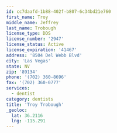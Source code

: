```yaml
---
id: cc7daafd-1b88-402f-b807-6c34bd21e760
first_name: Troy
middle_name: Jeffrey
last_name: Trobough
license_type: DDS
license_number: '2947'
license_status: Active
license_expiration: '41467'
address: '8504 Del Webb Blvd'
city: 'Las Vegas'
state: NV
zip: '89134'
phone: '(702) 360-8696'
fax: '(702) 360-0777'
services:
  - dentist
category: dentists
title: 'Troy Trobough'
_geoloc:
  lat: 36.2116
  lng: -115.291
---
```

